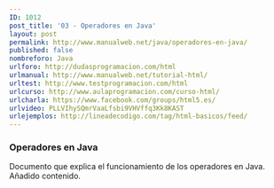 ```yaml
---
ID: 1012
post_title: '03 - Operadores en Java'
layout: post
permalink: http://www.manualweb.net/java/operadores-en-java/
published: false
nombreforo: Java
urlforo: http://dudasprogramacion.com/html
urlmanual: http://www.manualweb.net/tutorial-html/
urltest: http://www.testprogramacion.com/html
urlcurso: http://www.aulaprogramacion.com/curso-html/
urlcharla: https://www.facebook.com/groups/html5.es/
urlvideo: PLLVIhySQmrVaaLfsbi9VHVffq3Kk8KAST
urlejemplos: http://lineadecodigo.com/tag/html-basicos/feed/
---
```


### Operadores en Java

Documento que explica el funcionamiento de los operadores en Java.
Añadido contenido.
